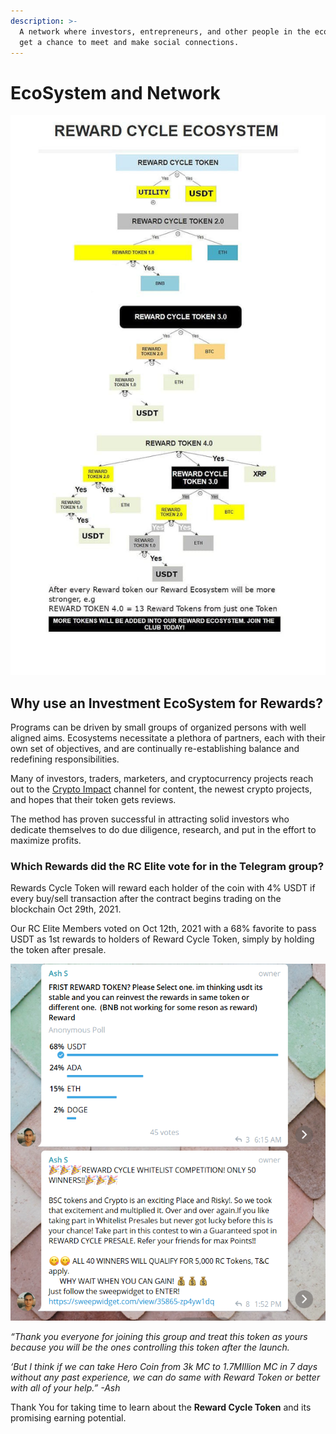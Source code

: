 ```yaml
---
description: >-
  A network where investors, entrepreneurs, and other people in the ecosystem
  get a chance to meet and make social connections.
---
```


# EcoSystem and Network

![Reward Cycle Ecosystem screenshot](<.gitbook/assets/ecosystem update.jpg>)

## Why use an Investment EcoSystem for Rewards?

Programs can be driven by small groups of organized persons with well aligned aims. Ecosystems necessitate a plethora of partners, each with their own set of objectives, and are continually re-establishing balance and redefining responsibilities.

Many of investors, traders, marketers, and cryptocurrency projects reach out to the [Crypto Impact](https://www.youtube.com/c/STOCKSCRYPTO-ASH) channel for content, the newest crypto projects, and hopes that their token gets reviews.

The method has proven successful in attracting solid investors who dedicate themselves to do due diligence, research, and put in the effort to maximize profits.

### Which Rewards did the RC Elite vote for in the Telegram group?

Rewards Cycle Token will reward each holder of the coin with 4% USDT if every buy/sell transaction after the contract begins trading on the blockchain Oct 29th, 2021.

Our RC Elite Members voted on Oct 12th, 2021 with a 68% favorite to pass USDT as 1st rewards to holders of Reward Cycle Token, simply by holding the token after presale.



![Reward Cycle vote in telegram group screenshot](<.gitbook/assets/rc reward vote.png>)

_“Thank you everyone for joining this group and treat this token as yours because you will be the ones controlling this token after the launch._

_‘But I think if we can take Hero Coin from 3k MC to 1.7MIllion MC in 7 days without any past experience, we can do same with Reward Token or better with all of your help.” -Ash_

Thank You for taking time to learn about the **Reward Cycle Token** and its promising earning potential.

